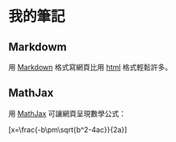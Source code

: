 # 我的筆記
## Markdowm 
  
用 [Markdown](./markdown/markdown.md) 格式寫網頁比用 [html](https://www.w3schools.com/html/) 格式輕鬆許多。

## MathJax
用 [MathJax](./mathjax/mathjax.md) 可讓網頁呈現數學公式： 

\[x=\frac{-b\pm\sqrt{b^2-4ac}}{2a}\]